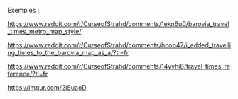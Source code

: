 
Exemples : 

https://www.reddit.com/r/CurseofStrahd/comments/1ekn6u0/barovia_travel_times_metro_map_style/

https://www.reddit.com/r/CurseofStrahd/comments/hcob47/i_added_travelling_times_to_the_barovia_map_as_a/?tl=fr

https://www.reddit.com/r/CurseofStrahd/comments/14vvhi6/travel_times_reference/?tl=fr

https://imgur.com/2iSuaoD
